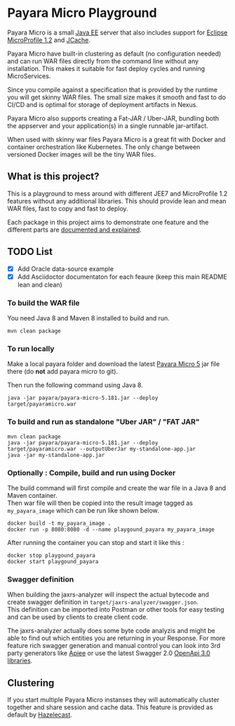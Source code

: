# Payara Micro Playground
Payara Micro is a small [Java EE](http://www.oracle.com/technetwork/java/javaee/tech/index-jsp-142185.html) server 
that also includes support for [Eclipse MicroProfile 1.2](https://projects.eclipse.org/projects/technology.microprofile) 
and [JCache](https://www.jcp.org/en/jsr/detail?id=107).

Payara Micro have built-in clustering as default (no configuration needed) and can run WAR files directly
from the command line without any installation.  This makes it suitable for fast deploy cycles and running
MicroServices.

Since you compile against a specification that is provided by the runtime you will get skinny WAR files.
The small size makes it smooth and fast to do CI/CD and is optimal for storage of deployment artifacts in Nexus. 

Payara Micro also supports creating a Fat-JAR / Uber-JAR, bundling both the appserver and your application(s)
in a single runnable jar-artifact.

When used with skinny war files Payara Micro is a great fit with Docker and container orchestration like Kubernetes.
The only change between versioned Docker images will be the tiny WAR files.

## What is this project?
This is a playground to mess around with different JEE7 and MicroProfile 1.2 features without any
additional libraries.  This should provide lean and mean WAR files, fast to copy and fast to deploy.

Each package in this project aims to demonstrate one feature and the different parts are [documented and explained](doc/index.adoc).

## TODO List
- [x] Add Oracle data-source example
- [x] Add Asciidoctor documentaton for each feaure (keep this main README lean and clean)

### To build the WAR file
You need Java 8 and Maven 8 installed to build and run.
```
mvn clean package
```

### To run locally
Make a local payara folder and download the latest [Payara Micro 5](https://www.payara.fish/payara_micro) jar file there (do **not** add payara micro to git). 

Then run the following command using Java 8.
```
java -jar payara/payara-micro-5.181.jar --deploy target/payaramicro.war
```

### To build and run as standalone "Uber JAR" / "FAT JAR"
```
mvn clean package
java -jar payara/payara-micro-5.181.jar --deploy target/payaramicro.war --outputUberJar my-standalone-app.jar
java -jar my-standalone-app.jar
```

### Optionally : Compile, build and run using Docker
The build command will first compile and create the war file in a Java 8 and Maven container.  
Then war file will then be copied into the result image tagged as `my_payara_image` which can be run like shown below.
```
docker build -t my_payara_image .
docker run -p 8080:8080 -d --name playgound_payara my_payara_image
```

After running the container you can stop and start it like this :
```
docker stop playgound_payara
docker start playgound_payara
```

### Swagger definition
When building the jaxrs-analyzer will inspect the actual bytecode and create swagger definition in `target/jaxrs-analyzer/swagger.json`.  
This definition can be imported into Postman or other tools for easy testing and can be used by clients to create client code.

The jaxrs-analyzer actually does some byte code analyzis and might be able to find out which entities you are
returning in your Response.   For more feature rich swagger generation and manual control you can look into 3rd party
generators like [Apiee](https://github.com/phillip-kruger/apiee/wiki) or use the latest Swagger 2.0 
[OpenApi 3.0 libraries](https://github.com/frantuma/swagger-core/wiki/Swagger-2.X---Getting-started). 


## Clustering
If you start multiple Payara Micro instanses they will automatically cluster together and share
session and cache data.  This feature is provided as default by [Hazelecast](https://hazelcast.org).